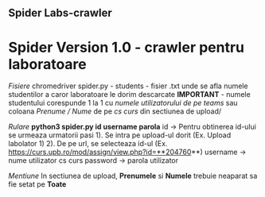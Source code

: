 ## Spider Labs-crawler


  # Spider Version 1.0 - crawler pentru laboratoare
  *Fisiere*
    chromedriver 
    spider.py -
    students - fisier .txt unde se afla numele studentilor a caror laboratoare le dorim descarcate
               **IMPORTANT** - numele studentului corespunde 1 la 1 cu _numele utilizatorului de pe teams_ sau coloana _Prenume / Nume_ de pe _cs curs_ din sectiunea de upload/
         
         
  *Rulare*
    **python3 spider.py id username parola**
       id -> 
        Pentru obtinerea id-ului se urmeaza urmatorii pasi
            1). Se intra pe upload-ul dorit (Ex. Upload labolator 1)
            2). De pe url, se selecteaza id-ul (Ex. https://curs.upb.ro/mod/assign/view.php?id=**204760**)
      username -> nume utilizator cs curs
      password -> parola utilizator
      
      
  *Mentiune*
    In sectiunea de upload, **Prenumele** si **Numele** trebuie neaparat sa fie setat pe **Toate**
  
